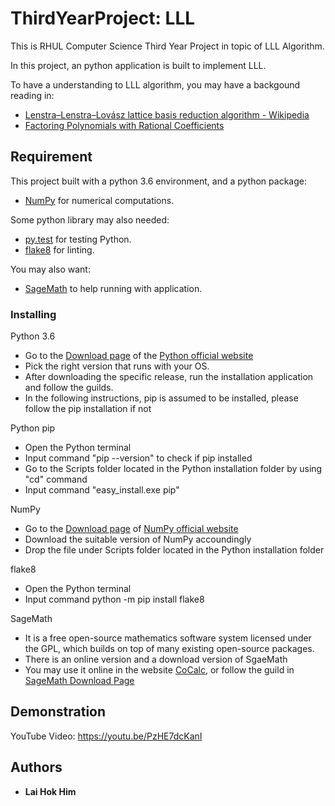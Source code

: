 # ThirdYearProject: LLL
This is RHUL Computer Science Third Year Project in topic of LLL Algorithm.

In this project, an python application is built to implement LLL.

To have a understanding to LLL algorithm, you may have a backgound reading in:
* [Lenstra–Lenstra–Lovász lattice basis reduction algorithm - Wikipedia](https://en.wikipedia.org/wiki/Lenstra%E2%80%93Lenstra%E2%80%93Lov%C3%A1sz_lattice_basis_reduction_algorithm)
* [Factoring Polynomials with Rational Coefficients](https://www.math.leidenuniv.nl/~hwl/PUBLICATIONS/1982f/art.pdf)

## Requirement

This project built with a python 3.6 environment, and a python package:
* [NumPy](http://www.numpy.org/) for numerical computations.

 Some python library may also needed:
* [py.test](https://docs.pytest.org/en/latest/contents.html) for testing Python.
* [flake8](http://flake8.pycqa.org/en/latest/) for linting.

You may also want:
* [SageMath](http://www.sagemath.org/index.html) to help running with application.

### Installing

Python 3.6
* Go to the [Download page](https://www.python.org/downloads/) of the [Python official website](https://www.python.org)
* Pick the right version that runs with your OS.
* After downloading the specific release, run the installation application and follow the guilds. 
* In the following instructions, pip is assumed to be installed, please follow the pip installation if not

Python pip
* Open the Python terminal
* Input command "pip --version" to check if pip installed
* Go to the Scripts folder located in the Python installation folder by using "cd" command
* Input command "easy_install.exe pip"

NumPy
* Go to the [Download page](https://www.scipy.org/scipylib/download.html) of [NumPy official website](http://www.numpy.org/)
* Download the suitable version of NumPy accoundingly
* Drop the file under Scripts folder located in the Python installation folder

flake8
* Open the Python terminal
* Input command python -m pip install flake8

SageMath
* It is a free open-source mathematics software system licensed under the GPL, which builds on top of many existing open-source packages.
* There is an online version and a download version of SgaeMath
* You may use it online in the website [CoCalc](https://cocalc.com/), or follow the guild in [SageMath Download Page](http://www.sagemath.org/download.html)

## Demonstration
YouTube Video: https://youtu.be/PzHE7dcKanI

## Authors

* **Lai Hok Him**
